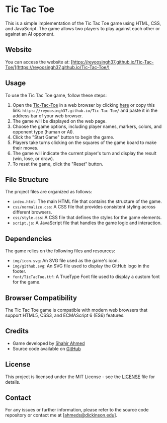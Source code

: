 # Tic Tac Toe

This is a simple implementation of the Tic Tac Toe game using HTML, CSS, and JavaScript. The game allows two players to play against each other or against an AI opponent.

## Website

You can access the website at: [https://reyoosingh37.github.io/Tic-Tac-Toe/](https://reyoosingh37.github.io/Tic-Tac-Toe/)

## Usage

To use the Tic Tac Toe game, follow these steps:

1. Open the [Tic-Tac-Toe](https://reyoosingh37.github.io/Tic-Tac-Toe/) in a web browser by clicking [here](https://reyoosingh37.github.io/Tic-Tac-Toe/) or copy this link: `https://reyoosingh37.github.io/Tic-Tac-Toe/` and paste it in the address bar of your web browser.
2. The game will be displayed on the web page.
3. Choose the game options, including player names, markers, colors, and opponent type (human or AI).
4. Click the "Start Game" button to begin the game.
5. Players take turns clicking on the squares of the game board to make their moves.
6. The game will indicate the current player's turn and display the result (win, lose, or draw).
7. To reset the game, click the "Reset" button.

## File Structure

The project files are organized as follows:

- `index.html`: The main HTML file that contains the structure of the game.
- `css/normalize.css`: A CSS file that provides consistent styling across different browsers.
- `css/style.css`: A CSS file that defines the styles for the game elements.
- `script.js`: A JavaScript file that handles the game logic and interaction.

## Dependencies

The game relies on the following files and resources:

- `img/icon.svg`: An SVG file used as the game's icon.
- `img/github.svg`: An SVG file used to display the GitHub logo in the footer.
- `font/TicTacToe.ttf`: A TrueType Font file used to display a custom font for the game.

## Browser Compatibility

The Tic Tac Toe game is compatible with modern web browsers that support HTML5, CSS3, and ECMAScript 6 (ES6) features.

## Credits

- Game developed by [Shahir Ahmed](https://github.com/reyoosingh37)
- Source code available on [GitHub](https://github.com/reyoosingh37/Tic-Tac-Toe)

## License

This project is licensed under the MIT License - see the [LICENSE](LICENSE) file for details.

## Contact

For any issues or further information, please refer to the source code repository or contact me at [ahmeds@dickinson.edu].
